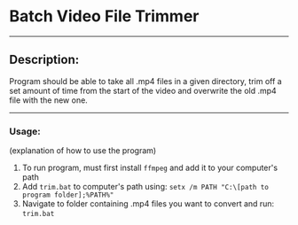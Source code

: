 # Batch Video File Trimmer  
---
## Description:  
Program should be able to take all .mp4 files in a given directory, trim off a set amount of time from the start of the video and overwrite the old .mp4 file with the new one.  

---
### Usage:
(explanation of how to use the program)
1. To run program, must first install `ffmpeg` and add it to your computer's path
2. Add `trim.bat` to computer's path using: `setx /m PATH "C:\[path to program folder];%PATH%"`
3. Navigate to folder containing .mp4 files you want to convert and run: `trim.bat`